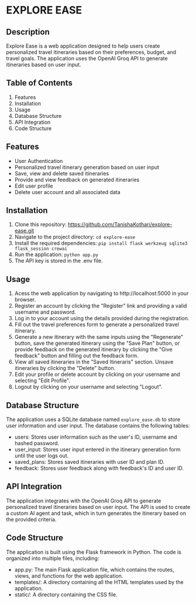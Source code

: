 # EXPLORE EASE

## Description
Explore Ease is a web application designed to help users create personalized travel itineraries based on their preferences, budget, and travel goals. The application uses the OpenAI Groq API to generate itineraries based on user input.

## Table of Contents
1. Features
2. Installation
3. Usage
4. Database Structure
5. API Integration
6. Code Structure

## Features
- User Authentication
- Personalized travel itinerary generation based on user input
- Save, view and delete saved itineraries
- Provide and view feedback on generated itineraries
- Edit user profile
- Delete user account and all associated data

## Installation
1. Clone this repository: https://github.com/TanishaKothari/explore-ease.git
2. Navigate to the project directory: `cd explore-ease`
3. Install the required dependencies: `pip install flask werkzeug sqlite3 flask_session crewai`
4. Run the application: `python app.py`
5. The API key is stored in the .env file.

## Usage
1. Acess the web application by navigating to http://localhost:5000 in your browser.
2. Register an account by clicking the "Register" link and providing a valid username and password.
3. Log in to your account using the details provided during the registration.
4. Fill out the travel preferences form to generate a personalized travel itinerary.
5. Generate a new itinerary with the same inputs using the "Regenerate" button, save the generated itinerary using the "Save Plan" button, or provide feedback on the generated itinerary by clicking the "Give feedback" button and filling out the feedback form.
6. View all saved itineraries in the "Saved Itineraris" section. Unsave itineraries by clicking the "Delete" button.
7. Edit your profile or delete account by clicking on your username and selecting "Edit Profile".
8. Logout by clicking on your username and selecting "Logout".

## Database Structure
The application uses a SQLite database named `explore_ease.db` to store user information and user input. The database contains the following tables:
- users: Stores user information such as the user's ID, username and hashed password.
- user_input: Stores user input entered in the itinerary generation form until the user logs out.
- saved_plans: Stores saved itineraries with user ID and plan ID.
- feedback: Stores user feedback along with feedback's ID and user ID.

## API Integration
The application integrates with the OpenAI Groq API to generate personalized travel itineraries based on user input. The API is used to create a custom AI agent and task, which in turn generates the itinerary based on the provided criteria.

## Code Structure
The application is built using the Flask framework in Python. The code is organized into multiple files, including:
- app.py: The main Flask application file, which contains the routes, views, and functions for the web application.
- templates/: A directory containing all the HTML templates used by the application.
- static/: A directory containing the CSS file.
